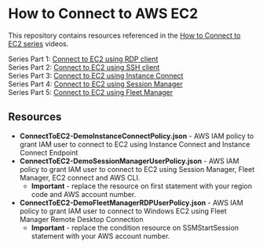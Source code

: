 # How to Connect to AWS EC2
This repository contains resources referenced in the [How to Connect to EC2 series](https://youtube.com/playlist?list=PLyW_LeJHN3dd4OhrYg6X99a7adtlsiNqJ&si=SvJhwTOUqasnElgF) videos.

Series Part 1: [Connect to EC2 using RDP client](https://youtu.be/nyxTK85YXfE)  
Series Part 2: [Connect to EC2 using SSH client](https://youtu.be/MH0lOY9k5Gs)  
Series Part 3: [Connect to EC2 using Instance Connect](https://youtu.be/dBOgozollak)  
Series Part 4: [Connect to EC2 using Session Manager](https://youtu.be/5rnxBQ1zKzU)  
Series Part 5: [Connect to EC2 using Fleet Manager](https://youtu.be/umcAdFgQ0Zs)  

## Resources

- **ConnectToEC2-DemoInstanceConnectPolicy.json** - AWS IAM policy to grant IAM user to connect to EC2 using Instance Connect and Instance Connect Endpoint
- **ConnectToEC2-DemoSessionManagerUserPolicy.json** - AWS IAM policy to grant IAM user to connect to EC2 using Session Manager, Fleet Manager, EC2 connect and AWS CLI.
  - **Important** - replace the resource on first statement with your region code and AWS account number.
- **ConnectToEC2-DemoFleetManagerRDPUserPolicy.json** - AWS IAM policy to grant IAM user to connect to Windows EC2 using Fleet Manager Remote Desktop Connection
  - **Important** - replace the condition resource on SSMStartSession statement with your AWS account number.
